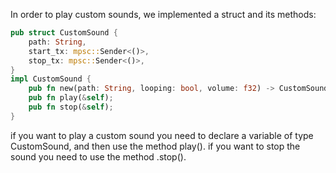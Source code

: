 In order to play custom sounds, we implemented a struct and its methods:
```rust  
pub struct CustomSound {  
    path: String,  
    start_tx: mpsc::Sender<()>,  
    stop_tx: mpsc::Sender<()>,  
}
impl CustomSound {  
    pub fn new(path: String, looping: bool, volume: f32) -> CustomSound;
    pub fn play(&self);
	pub fn stop(&self);
}
```

if you want to play a custom sound you need to declare a variable of type CustomSound, and then use the method play(). if you want to stop the sound you need to use the method .stop().